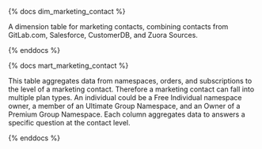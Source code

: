{% docs dim_marketing_contact %}

A dimension table for marketing contacts, combining contacts from GitLab.com, Salesforce, CustomerDB, and Zuora Sources.

{% enddocs %}

{% docs mart_marketing_contact %}

This table aggregates data from namespaces, orders, and subscriptions to the level of a marketing contact. Therefore a marketing contact can fall into multiple plan types. An individual could be a Free Individual namespace owner, a member of an Ultimate Group Namespace, and an Owner of a Premium Group Namespace. Each column aggregates data to answers a specific question at the contact level.

{% enddocs %}
